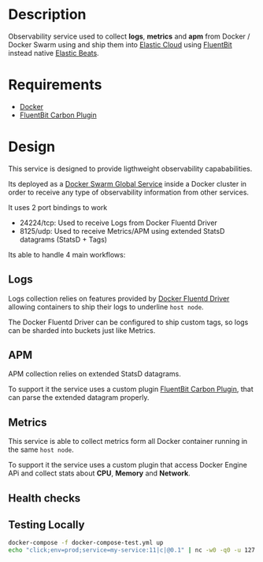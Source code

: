 # Description

Observability service used to collect **logs**, **metrics** and **apm** from Docker / Docker Swarm using and ship them into [Elastic Cloud](https://www.elastic.co) using [FluentBit](https://fluentbit.io/) instead native [Elastic Beats](https://www.elastic.co/beats/).

# Requirements

* [Docker](www.docker.com)
* [FluentBit Carbon Plugin](https://github.com/etriphany/fluent-bit-carbon)

# Design

This service is designed to provide ligthweight observability capababilities.

Its deployed as a [Docker Swarm Global Service](https://docs.docker.com/engine/swarm/services/#replicated-or-global-services) inside a Docker cluster in order to receive any type of observability information from other services.

It uses 2 port bindings to work
* 24224/tcp: Used to receive Logs from Docker Fluentd Driver
* 8125/udp: Used to receive Metrics/APM using extended StatsD datagrams (StatsD  + Tags)

Its able to handle 4 main workflows:

## Logs

Logs collection relies on features provided by [Docker Fluentd Driver](https://docs.docker.com/config/containers/logging/fluentd/) allowing containers to ship their logs to underline `host node`.

The Docker Fluentd Driver can be configured to ship custom tags, so logs can be sharded into buckets just like Metrics.


## APM

APM collection relies on extended StatsD datagrams.

To support it the service uses a custom plugin [FluentBit Carbon Plugin](https://github.com/etriphany/fluent-bit-carbon), that can parse the extended datagram properly.

## Metrics

This service is able to collect metrics form all Docker container running in the same `host node`.

To support it the service uses a custom plugin that access Docker Engine APi and collect stats about **CPU**, **Memory** and **Network**.

## Health checks


## Testing Locally
``` bash
docker-compose -f docker-compose-test.yml up
echo "click;env=prod;service=my-service:11|c|@0.1" | nc -w0 -q0 -u 127.0.0.1 8125
```
